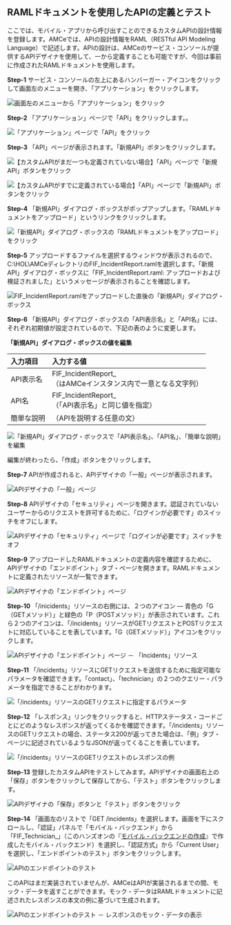 ## RAMLドキュメントを使用したAPIの定義とテスト

ここでは、モバイル・アプリから呼び出すことのできるカスタムAPIの設計情報を登録します。AMCeでは、APIの設計情報をRAML（RESTful API Modeling Language）で記述します。APIの設計は、AMCeのサービス・コンソールが提供するAPIデザイナを使用して、一から定義することも可能ですが、今回は事前に作成されたRAMLドキュメントを使用します。

**Step-1** サービス・コンソールの左上にあるハンバーガー・アイコンをクリックして画面左のメニューを開き、「アプリケーション」をクリックします。

![画面左のメニューから「アプリケーション」をクリック](images/2.15.png)

**Step-2** 「アプリケーション」ページで「API」をクリックします。。

![「アプリケーション」ページで「API」をクリック](images/2.16.png)

**Step-3** 「API」ページが表示されます。「新規API」ボタンをクリックします。

![【カスタムAPIがまだ一つも定義されていない場合】「API」ページで「新規API」ボタンをクリック](images/2.17.png)

![【カスタムAPIがすでに定義されている場合】「API」ページで「新規API」ボタンをクリック](images/2.18.png)

**Step-4** 「新規API」ダイアログ・ボックスがポップアップします。「RAMLドキュメントをアップロード」というリンクをクリックします。

![「新規API」ダイアログ・ボックスの「RAMLドキュメントをアップロード」をクリック](images/2.19.png)

**Step-5** アップロードするファイルを選択するウィンドウが表示されるので、C:\HOL\AMCeディレクトリのFIF_IncidentReport.ramlを選択します。「新規API」ダイアログ・ボックスに「FIF_IncidentReport.raml: アップロードおよび検証されました」というメッセージが表示されることを確認します。

![FIF_IncidentReport.ramlをアップロードした直後の「新規API」ダイアログ・ボックス](images/2.20.png)

**Step-6** 「新規API」ダイアログ・ボックスの「API表示名」と「API名」には、それぞれ初期値が設定されているので、下記の表のように変更します。

**「新規API」ダイアログ・ボックスの値を編集**

| 入力項目 | 入力する値                                                         |
| :------- | :----------------------------------------------------------- |
| API表示名     | FIF_IncidentReport_<xx><br />（<xx>はAMCeインスタンス内で一意となる文字列） |
| API名     | FIF_IncidentReport_<xx><br />（「API表示名」と同じ値を指定） |
| 簡単な説明     | （APIを説明する任意の文）             |

![「新規API」ダイアログ・ボックスで「API表示名」、「API名」、「簡単な説明」を編集](images/2.21.png)

編集が終わったら、「作成」ボタンをクリックします。

**Step-7** APIが作成されると、APIデザイナの「一般」ページが表示されます。

![APIデザイナの「一般」ページ](images/2.22.png)

**Step-8** APIデザイナの「セキュリティ」ページを開きます。認証されていないユーザーからのリクエストを許可するために、「ログインが必要です」のスイッチをオフにします。

![APIデザイナの「セキュリティ」ページで「ログインが必要です」スイッチをオフ](images/2.23.png)

**Step-9** アップロードしたRAMLドキュメントの定義内容を確認するために、APIデザイナの「エンドポイント」タブ・ページを開きます。RAMLドキュメントに定義されたリソースが一覧できます。

![APIデザイナの「エンドポイント」ページ](images/2.24.png)

**Step-10** 「/inicidents」リソースの右側には、２つのアイコン ― 青色の「G（GETメソッド）」と緑色の「P（POSTメソッド）」が表示されています。これら２つのアイコンは、「/incidents」リソースがGETリクエストとPOSTリクエストに対応していることを表しています。「G（GETメソッド）」アイコンをクリックします。

![APIデザイナの「エンドポイント」ページ － 「Incidents」リソース](images/2.25.png)

**Step-11** 「/incidents」リソースにGETリクエストを送信するために指定可能なパラメータを確認できます。「contact」、「technician」の２つのクエリー・パラメータを指定できることがわかります。

![「/incidents」リソースのGETリクエストに指定するパラメータ](images/2.26.png)

**Step-12** 「レスポンス」リンクをクリックすると、HTTPステータス・コードごとにどのようなレスポンスが返ってくるかを確認できます。「/incidents」リソースのGETリクエストの場合、ステータス200が返ってきた場合は、「例」タブ・ページに記述されているようなJSONが返ってくることを表しています。

![「/incidents」リソースのGETリクエストのレスポンスの例](images/2.27.png)

**Step-13** 登録したカスタムAPIをテストしてみます。APIデザイナの画面右上の「保存」ボタンをクリックして保存してから、「テスト」ボタンをクリックします。

![APIデザイナの「保存」ボタンと「テスト」ボタンをクリック](images/2.28.png)

**Step-14** 「画面左のリストで「GET /incidents」を選択します。画面を下にスクロールし、「認証」パネルで「モバイル・バックエンド」から「FIF_Technician_<xx>」（このハンズオンの『[モバイル・バックエンドの作成](2.backend-1.md)』で作成したモバイル・バックエンド）を選択し、「認証方式」から「Current User」を選択し、「エンドポイントのテスト」ボタンをクリックします。

![APIのエンドポイントのテスト](images/2.29.png)

このAPIはまだ実装されていませんが、AMCeはAPIが実装されるまでの間、モック・データを返すことができます。モック・データはRAMLドキュメントに記述されたレスポンスの本文の例に基づいて生成されます。

![APIのエンドポイントのテスト － レスポンスのモック・データの表示](images/2.30.png)
